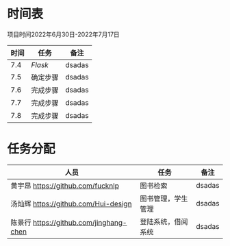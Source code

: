 # 时间表
项目时间2022年6月30日-2022年7月17日

| 时间 | 任务     | 备注   |
|------|----------|--------|
| 7.4  | *Flask*  | dsadas |
| 7.5  | 确定步骤 | dsadas |
| 7.6  | 完成步骤 | dsadas |
| 7.7  | 完成步骤 | dsadas |
| 7.8  | 完成步骤 | dsadas |
 
# 任务分配

| 人员                                    | 任务              | 备注   |
|---------------------------------------|-----------------|--------|
| 黄宇昂 https://github.com/fucknlp       | 图书检索          | dsadas |
| 汤灿辉 https://github.com/Hui-design    | 图书管理，学生管理 | dsadas |
| 陈景行 https://github.com/jinghang-chen | 登陆系统，借阅系统 | dsadas |
